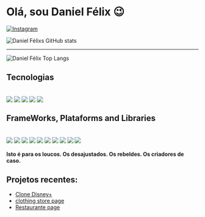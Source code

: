 # Olá, sou Daniel Félix 😉

[![Instagram](https://img.shields.io/badge/Instagram-%23E4405F.svg?style=for-the-badge&logo=Instagram&logoColor=white)
]()


  
  ![Daniel Félixs GitHub stats](https://github-readme-stats.vercel.app/api?username=danzSTK&_icons=true&theme=dracula) <hr />
  ![Daniel Félix Top Langs](https://github-readme-stats.vercel.app/api/top-langs/?username=danzSTK&layout=compact)



## Tecnologias

<div style="display: inline_block;"> <br/>
  <img align="center" src="https://img.shields.io/badge/html5-%23E34F26.svg?style=for-the-badge&logo=html5&logoColor=white" />
  <img align="center" src="https://img.shields.io/badge/css3-%231572B6.svg?style=for-the-badge&logo=css3&logoColor=white" />
  <img align="center" src="https://img.shields.io/badge/javascript-%23323330.svg?style=for-the-badge&logo=javascript&logoColor=%23F7DF1E" />
  <img align="center" src="https://img.shields.io/badge/java-%23ED8B00.svg?style=for-the-badge&logo=openjdk&logoColor=white" />
  <img align="center" src="https://img.shields.io/badge/typescript-%23007ACC.svg?style=for-the-badge&logo=typescript&logoColor=white" />



## FrameWorks, Plataforms and Libraries 

<div style="display: inline_block;"> <br/> 
  <img align="center" src="https://img.shields.io/badge/bootstrap-%238511FA.svg?style=for-the-badge&logo=bootstrap&logoColor=white" />
  <img align="center" src="https://img.shields.io/badge/jquery-%230769AD.svg?style=for-the-badge&logo=jquery&logoColor=white" />
  <img align="center" src="https://img.shields.io/badge/less-2B4C80?style=for-the-badge&logo=less&logoColor=white" />
  <img align="center" src="https://img.shields.io/badge/SASS-hotpink.svg?style=for-the-badge&logo=SASS&logoColor=white" />
  <img align="center" src="https://img.shields.io/badge/GULP-%23CF4647.svg?style=for-the-badge&logo=gulp&logoColor=white" />
  <img align="center" src="https://img.shields.io/badge/node.js-6DA55F?style=for-the-badge&logo=node.js&logoColor=white" />
  <img align="center" src="https://img.shields.io/badge/NPM-%23CB3837.svg?style=for-the-badge&logo=npm&logoColor=white" />
  <img align="center" src="https://img.shields.io/badge/Next-black?style=for-the-badge&logo=next.js&logoColor=white" />
  <img align="center" src="https://img.shields.io/badge/vuejs-%2335495e.svg?style=for-the-badge&logo=vuedotjs&logoColor=%234FC08D" />
  <img align="center" src="https://img.shields.io/badge/react-%2320232a.svg?style=for-the-badge&logo=react&logoColor=%2361DAFB" />
<div/>


#### Isto é para os loucos. Os desajustados. Os rebeldes. Os criadores de caso.

## Projetos recentes:

- [Clone Disney+](https://clone-disneyplus-iota-dusky.vercel.app) <br/>
- [clothing store page](https://clothing-store-page.vercel.app) <br/>
- [Restaurante page](https://restaurante-page.vercel.app) <br/>
